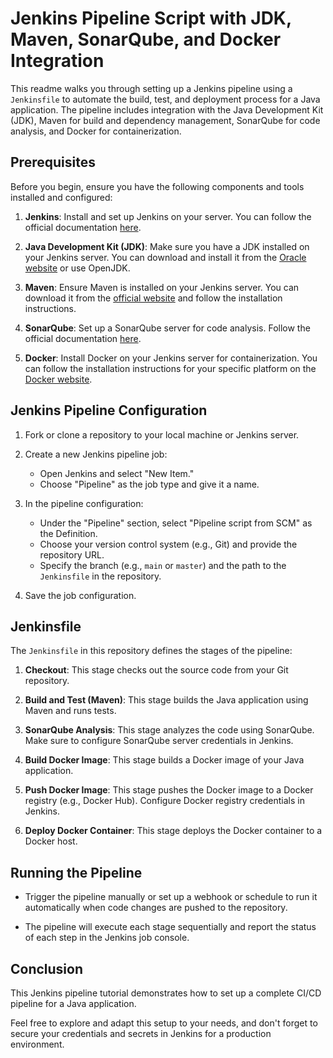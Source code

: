 # Jenkins Pipeline Script with JDK, Maven, SonarQube, and Docker Integration

This readme walks you through setting up a Jenkins pipeline using a `Jenkinsfile` to automate the build, test, and deployment process for a Java application. The pipeline includes integration with the Java Development Kit (JDK), Maven for build and dependency management, SonarQube for code analysis, and Docker for containerization.

## Prerequisites

Before you begin, ensure you have the following components and tools installed and configured:

1. **Jenkins**: Install and set up Jenkins on your server. You can follow the official documentation [here](https://www.jenkins.io/doc/book/installing/).

2. **Java Development Kit (JDK)**: Make sure you have a JDK installed on your Jenkins server. You can download and install it from the [Oracle website](https://www.oracle.com/java/technologies/javase-downloads.html) or use OpenJDK.

3. **Maven**: Ensure Maven is installed on your Jenkins server. You can download it from the [official website](https://maven.apache.org/download.cgi) and follow the installation instructions.

4. **SonarQube**: Set up a SonarQube server for code analysis. Follow the official documentation [here](https://docs.sonarqube.org/latest/setup/get-started-2-minutes/).

5. **Docker**: Install Docker on your Jenkins server for containerization. You can follow the installation instructions for your specific platform on the [Docker website](https://docs.docker.com/get-docker/).

## Jenkins Pipeline Configuration

1. Fork or clone a repository to your local machine or Jenkins server.

2. Create a new Jenkins pipeline job:
   - Open Jenkins and select "New Item."
   - Choose "Pipeline" as the job type and give it a name.

3. In the pipeline configuration:
   - Under the "Pipeline" section, select "Pipeline script from SCM" as the Definition.
   - Choose your version control system (e.g., Git) and provide the repository URL.
   - Specify the branch (e.g., `main` or `master`) and the path to the `Jenkinsfile` in the repository.

4. Save the job configuration.

## Jenkinsfile

The `Jenkinsfile` in this repository defines the stages of the pipeline:

1. **Checkout**: This stage checks out the source code from your Git repository.

2. **Build and Test (Maven)**: This stage builds the Java application using Maven and runs tests.

3. **SonarQube Analysis**: This stage analyzes the code using SonarQube. Make sure to configure SonarQube server credentials in Jenkins.

4. **Build Docker Image**: This stage builds a Docker image of your Java application.

5. **Push Docker Image**: This stage pushes the Docker image to a Docker registry (e.g., Docker Hub). Configure Docker registry credentials in Jenkins.

6. **Deploy Docker Container**: This stage deploys the Docker container to a Docker host.

## Running the Pipeline

- Trigger the pipeline manually or set up a webhook or schedule to run it automatically when code changes are pushed to the repository.

- The pipeline will execute each stage sequentially and report the status of each step in the Jenkins job console.

## Conclusion

This Jenkins pipeline tutorial demonstrates how to set up a complete CI/CD pipeline for a Java application.

Feel free to explore and adapt this setup to your needs, and don't forget to secure your credentials and secrets in Jenkins for a production environment.
